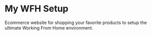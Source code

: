 # My WFH Setup

Ecommerce website for shopping your favorite products to setup the ultimate Working From Home environment.
